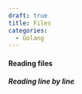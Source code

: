 ```yaml
---
draft: true
title: Files
categories:
  - Golang
---
```

#### Reading files

##### Reading line by line




